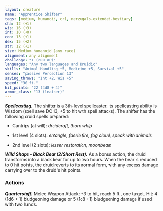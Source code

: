 ```yaml
---
layout: creature
name: "Apprentice Shifter"
tags: [medium, humanoid, cr1, nerzugals-extended-bestiary]
cha: 12 (+1)
wis: 16 (+3)
int: 10 (+0)
con: 13 (+1)
dex: 15 (+2)
str: 12 (+1)
size: Medium humanoid (any race)
alignment: any alignment
challenge: "1 (200 XP)"
languages: "Any two languages and Druidic"
skills: "Animal Handling +5, Medicine +5, Survival +5"
senses: "passive Perception 13"
saving_throws: "Int +2, Wis +5"
speed: "30 ft."
hit_points: "22 (4d8 + 4)"
armor_class: "13 (leather)"
---
```


***Spellcasting.*** The shifter is a 3th-level spellcaster. Its
spellcasting ability is Wisdom (spell save DC 13, +5
to hit with spell attacks). The shifter has the
following druid spells prepared:

* Cantrips (at will): <i>druidcraft, thorn whip</i>

* 1st level (4 slots): <i>entangle, faerie fire, fog cloud, speak with animals</i>

* 2nd level (2 slots): <i>lesser restoration, moonbeam</i>

***Wild Shape - Black Bear (2/Short Rest).*** As a bonus
action, the druid transforms into a black bear for up
to two hours. When the bear is reduced to 0 hit
points, the druid reverts to its normal form, with
any excess damage carrying over to the druid's hit
points.

### Actions

***Quarterstaff.*** Melee Weapon Attack: +3 to hit, reach
5 ft., one target. Hit: 4 (1d6 + 1) bludgeoning
damage or 5 (1d8 +1) bludgeoning damage if used
with two hands.
